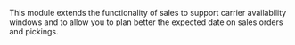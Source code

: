 This module extends the functionality of sales to support carrier availability windows
and to allow you to plan better the expected date on sales orders and pickings.
